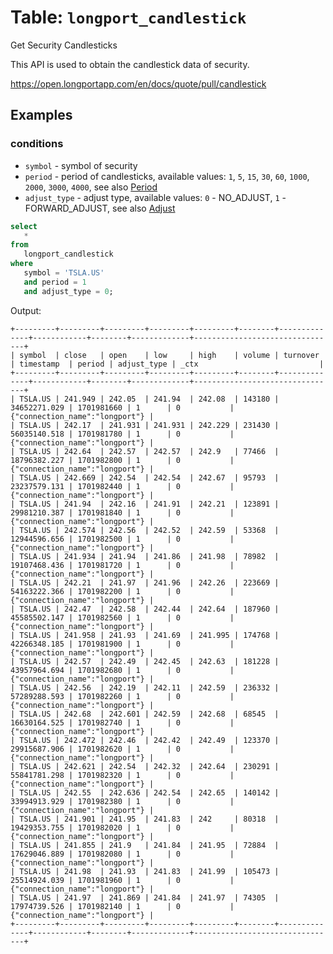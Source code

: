 # Table: `longport_candlestick`

Get Security Candlesticks

This API is used to obtain the candlestick data of security.

https://open.longportapp.com/en/docs/quote/pull/candlestick

## Examples

### conditions

- `symbol` - symbol of security
- `period` - period of candlesticks, available values: `1`, `5`, `15`, `30`, `60`, `1000`, `2000`, `3000`, `4000`, see also [Period](https://open.longportapp.com/en/docs/quote/objects#period---candlestick-period)
- `adjust_type` - adjust type, available values: `0` - NO_ADJUST, `1` - FORWARD_ADJUST, see also [Adjust](https://open.longportapp.com/en/docs/quote/objects#adjusttype---candlestick-adjustment-type)

```sql
select
   *
from
   longport_candlestick
where
   symbol = 'TSLA.US'
   and period = 1
   and adjust_type = 0;
```

Output:

```
+---------+---------+---------+---------+---------+--------+--------------+------------+--------+-------------+--------------------------------+
| symbol  | close   | open    | low     | high    | volume | turnover     | timestamp  | period | adjust_type | _ctx                           |
+---------+---------+---------+---------+---------+--------+--------------+------------+--------+-------------+--------------------------------+
| TSLA.US | 241.949 | 242.05  | 241.94  | 242.08  | 143180 | 34652271.029 | 1701981660 | 1      | 0           | {"connection_name":"longport"} |
| TSLA.US | 242.17  | 241.931 | 241.931 | 242.229 | 231430 | 56035140.518 | 1701981780 | 1      | 0           | {"connection_name":"longport"} |
| TSLA.US | 242.64  | 242.57  | 242.57  | 242.9   | 77466  | 18796382.227 | 1701982800 | 1      | 0           | {"connection_name":"longport"} |
| TSLA.US | 242.669 | 242.54  | 242.54  | 242.67  | 95793  | 23237579.131 | 1701982440 | 1      | 0           | {"connection_name":"longport"} |
| TSLA.US | 241.94  | 242.16  | 241.91  | 242.21  | 123891 | 29981210.387 | 1701981840 | 1      | 0           | {"connection_name":"longport"} |
| TSLA.US | 242.574 | 242.56  | 242.52  | 242.59  | 53368  | 12944596.656 | 1701982500 | 1      | 0           | {"connection_name":"longport"} |
| TSLA.US | 241.934 | 241.94  | 241.86  | 241.98  | 78982  | 19107468.436 | 1701981720 | 1      | 0           | {"connection_name":"longport"} |
| TSLA.US | 242.21  | 241.97  | 241.96  | 242.26  | 223669 | 54163222.366 | 1701982200 | 1      | 0           | {"connection_name":"longport"} |
| TSLA.US | 242.47  | 242.58  | 242.44  | 242.64  | 187960 | 45585502.147 | 1701982560 | 1      | 0           | {"connection_name":"longport"} |
| TSLA.US | 241.958 | 241.93  | 241.69  | 241.995 | 174768 | 42266348.185 | 1701981900 | 1      | 0           | {"connection_name":"longport"} |
| TSLA.US | 242.57  | 242.49  | 242.45  | 242.63  | 181228 | 43957964.694 | 1701982680 | 1      | 0           | {"connection_name":"longport"} |
| TSLA.US | 242.56  | 242.19  | 242.11  | 242.59  | 236332 | 57289288.593 | 1701982260 | 1      | 0           | {"connection_name":"longport"} |
| TSLA.US | 242.68  | 242.601 | 242.59  | 242.68  | 68545  | 16630164.525 | 1701982740 | 1      | 0           | {"connection_name":"longport"} |
| TSLA.US | 242.472 | 242.46  | 242.42  | 242.49  | 123370 | 29915687.906 | 1701982620 | 1      | 0           | {"connection_name":"longport"} |
| TSLA.US | 242.621 | 242.54  | 242.32  | 242.64  | 230291 | 55841781.298 | 1701982320 | 1      | 0           | {"connection_name":"longport"} |
| TSLA.US | 242.55  | 242.636 | 242.54  | 242.65  | 140142 | 33994913.929 | 1701982380 | 1      | 0           | {"connection_name":"longport"} |
| TSLA.US | 241.901 | 241.95  | 241.83  | 242     | 80318  | 19429353.755 | 1701982020 | 1      | 0           | {"connection_name":"longport"} |
| TSLA.US | 241.855 | 241.9   | 241.84  | 241.95  | 72884  | 17629046.889 | 1701982080 | 1      | 0           | {"connection_name":"longport"} |
| TSLA.US | 241.98  | 241.93  | 241.83  | 241.99  | 105473 | 25514924.039 | 1701981960 | 1      | 0           | {"connection_name":"longport"} |
| TSLA.US | 241.97  | 241.869 | 241.84  | 241.97  | 74305  | 17974739.526 | 1701982140 | 1      | 0           | {"connection_name":"longport"} |
+---------+---------+---------+---------+---------+--------+--------------+------------+--------+-------------+--------------------------------+
```
